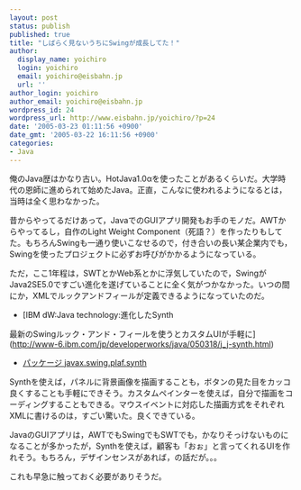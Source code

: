 ```yaml
---
layout: post
status: publish
published: true
title: "しばらく見ないうちにSwingが成長してた！"
author:
  display_name: yoichiro
  login: yoichiro
  email: yoichiro@eisbahn.jp
  url: ''
author_login: yoichiro
author_email: yoichiro@eisbahn.jp
wordpress_id: 24
wordpress_url: http://www.eisbahn.jp/yoichiro/?p=24
date: '2005-03-23 01:11:56 +0900'
date_gmt: '2005-03-22 16:11:56 +0900'
categories:
- Java
---
```


俺のJava歴はかなり古い。HotJava1.0αを使ったことがあるくらいだ。大学時代の恩師に進められて始めたJava。正直，こんなに使われるようになるとは，当時は全く思わなかった。

昔からやってるだけあって，JavaでのGUIアプリ開発もお手のモノだ。AWTからやってるし，自作のLight Weight Component（死語？）を作ったりもしてた。もちろんSwingも一通り使いこなせるので，付き合いの長い某企業内でも，Swingを使ったプロジェクトに必ずお呼びがかかるようになっている。

ただ，ここ1年程は，SWTとかWeb系とかに浮気していたので，SwingがJava2SE5.0ですごい進化を遂げていることに全く気がつかなかった。いつの間にか，XMLでルックアンドフィールが定義できるようになっていたのだ。

* [IBM dW:Java technology:進化したSynth

最新のSwingルック・アンド・フィールを使うとカスタムUIが手軽に](http://www-6.ibm.com/jp/developerworks/java/050318/j_j-synth.html)

* [パッケージ javax.swing.plaf.synth](http://java.sun.com/j2se/1.5.0/ja/docs/ja/api/javax/swing/plaf/synth/package-summary.html)

Synthを使えば，パネルに背景画像を描画することも，ボタンの見た目をカッコ良くすることも手軽にできそう。カスタムペインターを使えば，自分で描画をコーディングすることもできる。マウスイベントに対応した描画方式をそれぞれXMLに書けるのは，すごい驚いた。良くできている。

JavaのGUIアプリは，AWTでもSwingでもSWTでも，かなりそっけないものになることが多かったが，Synthを使えば，顧客も「おぉ」と言ってくれるUIを作れそう。もちろん，デザインセンスがあれば，の話だが。。。

これも早急に触っておく必要がありそうだ。
